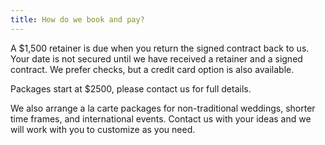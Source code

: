 ```yaml
---
title: How do we book and pay?
---
```

A $1,500 retainer is due when you return the signed contract back to us. Your date is not secured until we have received a retainer and a signed contract. We prefer checks, but a credit card option is also available.

Packages start at $2500, please contact us for full details.

We also arrange a la carte packages for non-traditional weddings, shorter time frames, and international events. Contact us with your ideas and we will work with you to customize as you need.